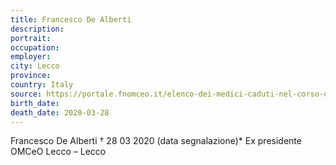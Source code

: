 ```yaml
---
title: Francesco De Alberti
description: 
portrait: 
occupation: 
employer: 
city: Lecco
province: 
country: Italy
source: https://portale.fnomceo.it/elenco-dei-medici-caduti-nel-corso-dellepidemia-di-covid-19/
birth_date: 
death_date: 2020-03-28
---
```


Francesco De Alberti † 28 03 2020 (data segnalazione)*
Ex presidente OMCeO Lecco – Lecco